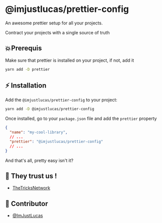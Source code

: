 # @imjustlucas/prettier-config

An awesome prettier setup for all your projects.

Contract your projects with a single source of truth

## 💥 Prerequis

Make sure that prettier is installed on your project, if not, add it

```bash
yarn add -D prettier
```

## ⚡️ Installation

Add the `@imjustlucas/prettier-config` to your project:

```bash
yarn add -D @imjustlucas/prettier-config
```

Once installed, go to your `package.json` file and add the `prettier` property

```json
{
  "name": "my-cool-library",
  // ...
  "prettier": "@imjustlucas/prettier-config"
  // ...
}
```

And that's all, pretty easy isn't it?

## 🍋 They trust us !

- [TheTricksNetwork](https://tricks.social)

## 👥 Contributor

- [@ImJustLucas](https://www.github.com/imjustlucas)
